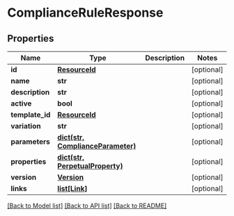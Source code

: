 # ComplianceRuleResponse


## Properties
Name | Type | Description | Notes
------------ | ------------- | ------------- | -------------
**id** | [**ResourceId**](ResourceId.md) |  | [optional] 
**name** | **str** |  | [optional] 
**description** | **str** |  | [optional] 
**active** | **bool** |  | [optional] 
**template_id** | [**ResourceId**](ResourceId.md) |  | [optional] 
**variation** | **str** |  | [optional] 
**parameters** | [**dict(str, ComplianceParameter)**](ComplianceParameter.md) |  | [optional] 
**properties** | [**dict(str, PerpetualProperty)**](PerpetualProperty.md) |  | [optional] 
**version** | [**Version**](Version.md) |  | [optional] 
**links** | [**list[Link]**](Link.md) |  | [optional] 

[[Back to Model list]](../README.md#documentation-for-models) [[Back to API list]](../README.md#documentation-for-api-endpoints) [[Back to README]](../README.md)


